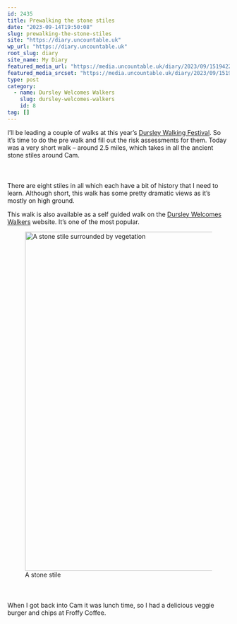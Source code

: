 ```yaml
---
id: 2435
title: Prewalking the stone stiles
date: "2023-09-14T19:50:08"
slug: prewalking-the-stone-stiles
site: "https://diary.uncountable.uk"
wp_url: "https://diary.uncountable.uk"
root_slug: diary
site_name: My Diary
featured_media_url: "https://media.uncountable.uk/diary/2023/09/15194222/IMG20230914121302.webp"
featured_media_srcset: "https://media.uncountable.uk/diary/2023/09/15194222/IMG20230914121302-300x114.webp 300w, https://media.uncountable.uk/diary/2023/09/15194222/IMG20230914121302-1024x389.webp 1024w, https://media.uncountable.uk/diary/2023/09/15194222/IMG20230914121302-150x150.webp 150w, https://media.uncountable.uk/diary/2023/09/15194222/IMG20230914121302-640x243.webp 640w, https://media.uncountable.uk/diary/2023/09/15194222/IMG20230914121302.webp 2000w"
type: post
category:
  - name: Dursley Welcomes Walkers
    slug: dursley-welcomes-walkers
    id: 8
tag: []
---
```



<p>I&#8217;ll be leading a couple of walks at this year&#8217;s <a href="https://festival.dursleywelcomeswalkers.org.uk/">Dursley Walking Festival</a>.  So it&#8217;s time to do the pre walk and fill out the risk assessments for them.  Today was a very short walk &#8211; around 2.5 miles, which takes in all the ancient stone stiles around Cam.</p>


<style>.kb-row-layout-id2435_c52c98-2d > .kt-row-column-wrap{align-content:start;}:where(.kb-row-layout-id2435_c52c98-2d > .kt-row-column-wrap) > .wp-block-kadence-column{justify-content:start;}.kb-row-layout-id2435_c52c98-2d > .kt-row-column-wrap{column-gap:var(--global-kb-gap-md, 2rem);row-gap:var(--global-kb-gap-md, 2rem);padding-top:var(--global-kb-spacing-sm, 1.5rem);padding-bottom:var(--global-kb-spacing-sm, 1.5rem);grid-template-columns:repeat(2, minmax(0, 1fr));}.kb-row-layout-id2435_c52c98-2d > .kt-row-layout-overlay{opacity:0.30;}@media all and (max-width: 1024px){.kb-row-layout-id2435_c52c98-2d > .kt-row-column-wrap{grid-template-columns:repeat(2, minmax(0, 1fr));}}@media all and (max-width: 767px){.kb-row-layout-id2435_c52c98-2d > .kt-row-column-wrap{grid-template-columns:minmax(0, 1fr);}.kb-row-layout-id2435_c52c98-2d > .kt-row-column-wrap > .wp-block-kadence-column:nth-of-type(1){order:2;}.kb-row-layout-id2435_c52c98-2d > .kt-row-column-wrap > .wp-block-kadence-column:nth-of-type(2){order:1;}.kb-row-layout-id2435_c52c98-2d > .kt-row-column-wrap > .wp-block-kadence-column:nth-of-type(3){order:12;}.kb-row-layout-id2435_c52c98-2d > .kt-row-column-wrap > .wp-block-kadence-column:nth-of-type(4){order:11;}.kb-row-layout-id2435_c52c98-2d > .kt-row-column-wrap > .wp-block-kadence-column:nth-of-type(5){order:22;}.kb-row-layout-id2435_c52c98-2d > .kt-row-column-wrap > .wp-block-kadence-column:nth-of-type(6){order:21;}.kb-row-layout-id2435_c52c98-2d > .kt-row-column-wrap > .wp-block-kadence-column:nth-of-type(7){order:32;}.kb-row-layout-id2435_c52c98-2d > .kt-row-column-wrap > .wp-block-kadence-column:nth-of-type(8){order:31;}}</style><div class="kb-row-layout-wrap kb-row-layout-id2435_c52c98-2d alignnone wp-block-kadence-rowlayout"><div class="kt-row-column-wrap kt-has-2-columns kt-row-layout-equal kt-tab-layout-inherit kt-mobile-layout-row kt-row-valign-top">
<style>.kadence-column2435_dc7f36-8c > .kt-inside-inner-col,.kadence-column2435_dc7f36-8c > .kt-inside-inner-col:before{border-top-left-radius:0px;border-top-right-radius:0px;border-bottom-right-radius:0px;border-bottom-left-radius:0px;}.kadence-column2435_dc7f36-8c > .kt-inside-inner-col{column-gap:var(--global-kb-gap-sm, 1rem);}.kadence-column2435_dc7f36-8c > .kt-inside-inner-col{flex-direction:column;}.kadence-column2435_dc7f36-8c > .kt-inside-inner-col > .aligncenter{width:100%;}.kadence-column2435_dc7f36-8c > .kt-inside-inner-col:before{opacity:0.3;}.kadence-column2435_dc7f36-8c{position:relative;}@media all and (max-width: 1024px){.kadence-column2435_dc7f36-8c > .kt-inside-inner-col{flex-direction:column;justify-content:center;}}@media all and (max-width: 767px){.kadence-column2435_dc7f36-8c > .kt-inside-inner-col{flex-direction:column;justify-content:center;}}</style>
<div class="wp-block-kadence-column kadence-column2435_dc7f36-8c"><div class="kt-inside-inner-col">
<p>There are eight stiles in all which each have a bit of history that I need to learn.  Although short, this walk has some pretty dramatic views as it&#8217;s mostly on high ground.</p>



<p>This walk is also available as a self guided walk on the <a href="https://dursleywelcomeswalkers.org.uk/">Dursley Welcomes Walkers</a> website.  It&#8217;s one of the most popular.</p>
</div></div>


<style>.kadence-column2435_8cb86a-9c > .kt-inside-inner-col,.kadence-column2435_8cb86a-9c > .kt-inside-inner-col:before{border-top-left-radius:0px;border-top-right-radius:0px;border-bottom-right-radius:0px;border-bottom-left-radius:0px;}.kadence-column2435_8cb86a-9c > .kt-inside-inner-col{column-gap:var(--global-kb-gap-sm, 1rem);}.kadence-column2435_8cb86a-9c > .kt-inside-inner-col{flex-direction:column;}.kadence-column2435_8cb86a-9c > .kt-inside-inner-col > .aligncenter{width:100%;}.kadence-column2435_8cb86a-9c > .kt-inside-inner-col:before{opacity:0.3;}.kadence-column2435_8cb86a-9c{position:relative;}@media all and (max-width: 1024px){.kadence-column2435_8cb86a-9c > .kt-inside-inner-col{flex-direction:column;justify-content:center;}}@media all and (max-width: 767px){.kadence-column2435_8cb86a-9c > .kt-inside-inner-col{flex-direction:column;justify-content:center;}}</style>
<div class="wp-block-kadence-column kadence-column2435_8cb86a-9c"><div class="kt-inside-inner-col">
<figure class="wp-block-image size-large"><img loading="lazy" decoding="async" width="1024" height="768" src="https://media.uncountable.uk/diary/2023/09/15194221/IMG20230914123529-1024x768.webp" alt="A stone stile surrounded by vegetation" class="wp-image-2438" srcset="https://media.uncountable.uk/diary/2023/09/15194221/IMG20230914123529-1024x768.webp 1024w, https://media.uncountable.uk/diary/2023/09/15194221/IMG20230914123529-300x225.webp 300w, https://media.uncountable.uk/diary/2023/09/15194221/IMG20230914123529-640x480.webp 640w, https://media.uncountable.uk/diary/2023/09/15194221/IMG20230914123529.webp 2000w" sizes="auto, (max-width: 1024px) 100vw, 1024px" /><figcaption class="wp-element-caption">A stone stile</figcaption></figure>
</div></div>

</div></div>


<p>When I got back into Cam it was lunch time, so I had a delicious veggie burger and chips at Froffy Coffee.</p>
